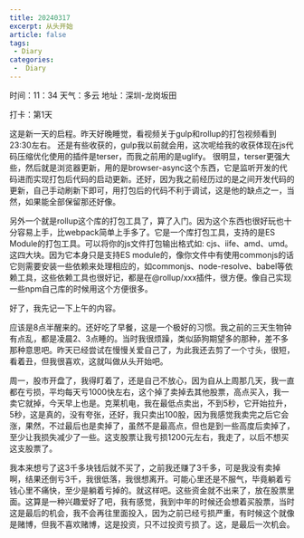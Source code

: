```yaml
---
title: 20240317
excerpt: 从头开始
article: false
tags:
 - Diary
categories:
 -  Diary
---
```


时间：11：34
天气：多云
地址：深圳-龙岗坂田

打卡：第1天

这是新一天的启程。昨天好晚睡觉，看视频关于gulp和rollup的打包视频看到23:30左右。
还是有些收获的，gulp我以前就会用，这次呢给我的收获体现在js代码压缩优化使用的插件是terser，而我之前用的是uglify。
很明显，terser更强大些，然后就是浏览器更新，用的是browser-async这个东西，它是监听开发的代码进而实现打包后代码的启动更新。还好，因为我之前经历过的是之间开发代码的更新，自己手动刷新下即可，用打包后的代码不利于调试，这是他的缺点之一，当然，如果能全部保留那还好像。

另外一个就是rollup这个库的打包工具了，算了入门。因为这个东西也很好玩也十分容易上手，比webpack简单上手多了。它是一个库打包工具，支持的是ES Module的打包工具。可以将你的js文件打包输出格式如: cjs、iife、amd、umd。这四大块。因为它本身只是支持ES module的，像你文件中有使用commonjs的话它则需要安装一些依赖来处理相应的，如commonjs、node-resolve、babel等依赖工具，这些依赖工具也很好记，都是在@rollup/xxx插件，很方便。像自己实现一些npm自己库的时候用这个方便很多。

好了，我先记一下上午的内容。

应该是8点半醒来的。还好吃了早餐，这是一个极好的习惯。我之前的三天生物钟有点乱，都是凌晨2、3点睡的。当时我很烦躁，类似舔狗期望多的那种，差不多那种意思吧。昨天已经尝试在慢慢关爱自己了，为此我还去剪了一个寸头，很短，看着丑，但我很喜欢，这就叫做从头开始吧。

周一，股市开盘了，我得盯着了，还是自己不放心，因为自从上周那几天，我一直都在亏损，平均每天亏1000快左右，这个掉了卖掉去其他股票，高点买入，我一卖它就掉，今天早上也是。克莱机电，我在最低点卖出，不到5秒，它开始拉升，5秒，这是真的，没有夸张，还好，我只卖出100股，因为我感觉我卖完之后它会涨，果然，不过最后也是卖掉了，虽然不是最高点，但也是到一些高度后卖掉了，至少让我损失减少了一些。这支股票让我亏损1200元左右，我走了，以后不想买这支股票了。

我本来想亏了这3千多块钱后就不买了，之前我还赚了3千多，可是我没有卖掉啊，结果还倒亏3千，我很低落，我很想离开。可能心里还是不服气，毕竟躺着亏钱心里不痛快，至少是躺着亏掉的。就这样吧。这些资金就不出来了，放在股票里面。这算是一种兴趣爱好了吧，我有感觉，我到中年的时候还会想着买股票，当时这是最后的机会，我不会再往里面投入，因为之前已经亏损严重，有时候这个就像是赌博，但我不喜欢赌博，这是投资，只不过投资亏损了。这，是最后一次机会。

